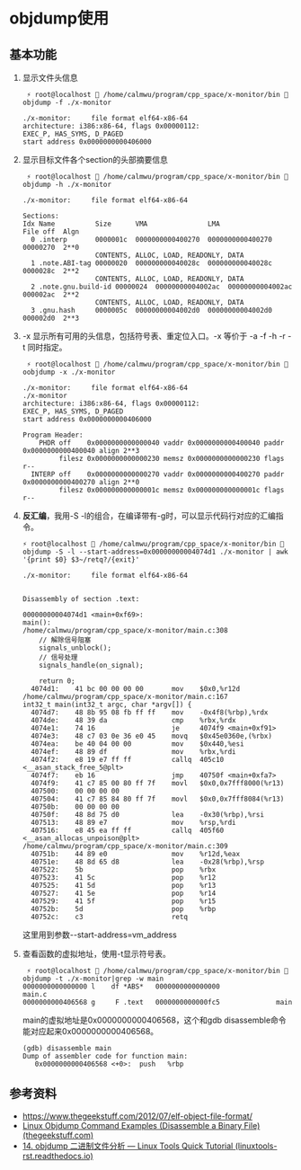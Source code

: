 # objdump使用

## 基本功能

1. 显示文件头信息

   ```
    ⚡ root@localhost  /home/calmwu/program/cpp_space/x-monitor/bin  objdump -f ./x-monitor                                    
   
   ./x-monitor:     file format elf64-x86-64
   architecture: i386:x86-64, flags 0x00000112:
   EXEC_P, HAS_SYMS, D_PAGED
   start address 0x0000000000406000
   ```

2. 显示目标文件各个section的头部摘要信息

   ```
    ⚡ root@localhost  /home/calmwu/program/cpp_space/x-monitor/bin  objdump -h ./x-monitor 
   
   ./x-monitor:     file format elf64-x86-64
   
   Sections:
   Idx Name          Size      VMA               LMA               File off  Algn
     0 .interp       0000001c  0000000000400270  0000000000400270  00000270  2**0
                     CONTENTS, ALLOC, LOAD, READONLY, DATA
     1 .note.ABI-tag 00000020  000000000040028c  000000000040028c  0000028c  2**2
                     CONTENTS, ALLOC, LOAD, READONLY, DATA
     2 .note.gnu.build-id 00000024  00000000004002ac  00000000004002ac  000002ac  2**2
                     CONTENTS, ALLOC, LOAD, READONLY, DATA
     3 .gnu.hash     0000005c  00000000004002d0  00000000004002d0  000002d0  2**3
   ```

3. -x 显示所有可用的头信息，包括符号表、重定位入口。-x 等价于 -a -f -h -r -t 同时指定。

   ```
    ⚡ root@localhost  /home/calmwu/program/cpp_space/x-monitor/bin  oobjdump -x ./x-monitor                                                                          
   
   ./x-monitor:     file format elf64-x86-64
   ./x-monitor
   architecture: i386:x86-64, flags 0x00000112:
   EXEC_P, HAS_SYMS, D_PAGED
   start address 0x0000000000406000
   
   Program Header:
       PHDR off    0x0000000000000040 vaddr 0x0000000000400040 paddr 0x0000000000400040 align 2**3
            filesz 0x0000000000000230 memsz 0x0000000000000230 flags r--
     INTERP off    0x0000000000000270 vaddr 0x0000000000400270 paddr 0x0000000000400270 align 2**0
            filesz 0x000000000000001c memsz 0x000000000000001c flags r--
   ```

4. **反汇编**，我用-S -l的组合，在编译带有-g时，可以显示代码行对应的汇编指令。

   ```
   ⚡ root@localhost  /home/calmwu/program/cpp_space/x-monitor/bin  objdump -S -l --start-address=0x00000000004074d1 ./x-monitor | awk '{print $0} $3~/retq?/{exit}' 
   
   ./x-monitor:     file format elf64-x86-64
   
   
   Disassembly of section .text:
   
   00000000004074d1 <main+0xf69>:
   main():
   /home/calmwu/program/cpp_space/x-monitor/main.c:308
       // 解除信号阻塞
       signals_unblock();
       // 信号处理
       signals_handle(on_signal);
   
       return 0;
     4074d1:	41 bc 00 00 00 00    	mov    $0x0,%r12d
   /home/calmwu/program/cpp_space/x-monitor/main.c:167
   int32_t main(int32_t argc, char *argv[]) {
     4074d7:	48 8b 95 08 fb ff ff 	mov    -0x4f8(%rbp),%rdx
     4074de:	48 39 da             	cmp    %rbx,%rdx
     4074e1:	74 16                	je     4074f9 <main+0xf91>
     4074e3:	48 c7 03 0e 36 e0 45 	movq   $0x45e0360e,(%rbx)
     4074ea:	be 40 04 00 00       	mov    $0x440,%esi
     4074ef:	48 89 df             	mov    %rbx,%rdi
     4074f2:	e8 19 e7 ff ff       	callq  405c10 <__asan_stack_free_5@plt>
     4074f7:	eb 16                	jmp    40750f <main+0xfa7>
     4074f9:	41 c7 85 00 80 ff 7f 	movl   $0x0,0x7fff8000(%r13)
     407500:	00 00 00 00 
     407504:	41 c7 85 84 80 ff 7f 	movl   $0x0,0x7fff8084(%r13)
     40750b:	00 00 00 00 
     40750f:	48 8d 75 d0          	lea    -0x30(%rbp),%rsi
     407513:	48 89 e7             	mov    %rsp,%rdi
     407516:	e8 45 ea ff ff       	callq  405f60 <__asan_allocas_unpoison@plt>
   /home/calmwu/program/cpp_space/x-monitor/main.c:309
     40751b:	44 89 e0             	mov    %r12d,%eax
     40751e:	48 8d 65 d8          	lea    -0x28(%rbp),%rsp
     407522:	5b                   	pop    %rbx
     407523:	41 5c                	pop    %r12
     407525:	41 5d                	pop    %r13
     407527:	41 5e                	pop    %r14
     407529:	41 5f                	pop    %r15
     40752b:	5d                   	pop    %rbp
     40752c:	c3                   	retq   
   ```

   这里用到参数--start-address=vm_address

5. 查看函数的虚拟地址，使用-t显示符号表。

   ```
    ⚡ root@localhost  /home/calmwu/program/cpp_space/x-monitor/bin  objdump -t ./x-monitor|grep -w main
   0000000000000000 l    df *ABS*	0000000000000000              main.c
   0000000000406568 g     F .text	0000000000000fc5              main
   ```

   main的虚拟地址是0x0000000000406568，这个和gdb disassemble命令能对应起来0x0000000000406568。

   ```
   (gdb) disassemble main
   Dump of assembler code for function main:
      0x0000000000406568 <+0>:	push   %rbp
   ```

## 参考资料

- https://www.thegeekstuff.com/2012/07/elf-object-file-format/
- [Linux Objdump Command Examples (Disassemble a Binary File) (thegeekstuff.com)](https://www.thegeekstuff.com/2012/09/objdump-examples/)
- [14. objdump 二进制文件分析 — Linux Tools Quick Tutorial (linuxtools-rst.readthedocs.io)](https://linuxtools-rst.readthedocs.io/zh_CN/latest/tool/objdump.html)



